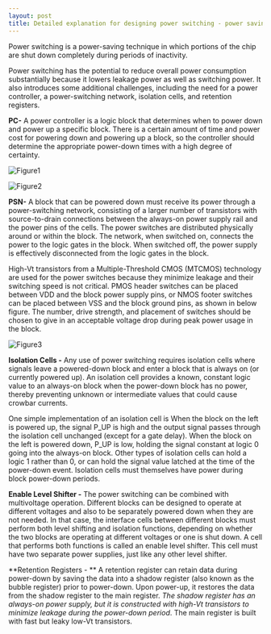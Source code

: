 ```yaml
---
layout: post
title: Detailed explanation for designing power switching - power saving technique.
---
```


Power switching is a power-saving technique in which portions of the chip are shut down completely during periods of inactivity.

Power switching has the potential to reduce overall power consumption substantially because it lowers leakage power as well as switching power. It also introduces some additional challenges, including the need for a power controller, a power-switching network, isolation cells, and retention registers.

**PC-** A power controller is a logic block that determines when to power down and power up a specific block. There is a certain amount of time and power cost for powering down and powering up a block, so the controller should determine the appropriate power-down times with a high degree of certainty.

![Figure1](https://4.bp.blogspot.com/-0fFKfPS0ynE/V27GDyzJA-I/AAAAAAAAAPA/QEB7Ni-uDF0JELRg3C0f8tTS5nT1kLiwgCLcB/s400/power_gating.png)

![Figure2](https://www.ednasia.com/wp-content/uploads/sites/3/images/0afb0598-56f3-4de4-a718-3527caf9079a.png?w=702)


**PSN-** A block that can be powered down must receive its power through a power-switching network, consisting of a larger number of transistors with source-to-drain connections between the always-on power supply rail and the power pins of the cells. The power switches are distributed physically around or within the block. The network, when switched on, connects the power to the logic gates in the block. When switched off, the power supply is effectively disconnected from the logic gates in the block.

High-Vt transistors from a Multiple-Threshold CMOS (MTCMOS) technology are used for the power switches because they minimize leakage and their switching speed is not critical. PMOS header switches can be placed between VDD and the block power supply pins, or NMOS footer switches can be placed between VSS and the block ground pins, as shown in below figure. The number, drive strength, and placement of switches should be chosen to give in an acceptable voltage drop during peak power usage in the block.

![Figure3](https://1.bp.blogspot.com/-bwRuBeYXleQ/V27JGNPqfmI/AAAAAAAAAPM/rl_RH5IvWjker4pB9ZsSSx-rbwlb81FagCLcB/s400/header_footer_switch.png)

**Isolation Cells -** Any use of power switching requires isolation cells where signals leave a powered-down block and enter a block that is always on (or currently powered up). An isolation cell provides a known, constant logic value to an always-on block when the power-down block has no power, thereby preventing unknown or intermediate values that could cause crowbar currents.

One simple implementation of an isolation cell is When the block on the left is powered up, the signal P_UP is high and the output signal passes through the isolation cell unchanged (except for a gate delay). When the block on the left is powered down, P_UP is low, holding the signal constant at logic 0 going into the always-on block. Other types of isolation cells can hold a logic 1 rather than 0, or can hold the signal value latched at the time of the power-down event. Isolation cells must themselves have power during block power-down periods.

**Enable Level Shifter -** The power switching can be combined with multivoltage operation. Different blocks can be designed to operate at different voltages and also to be separately powered down when they
are not needed. In that case, the interface cells between different blocks must perform both level shifting and isolation functions, depending on whether the two blocks are operating at different voltages or one is shut down. A cell that performs both functions is called an enable level shifter. This cell must have two separate power supplies, just like any other level shifter.

**Retention Registers - ** A retention register can retain data during power-down by saving the data into a shadow register (also known as the bubble register) prior to power-down. Upon power-up, it restores the data from the shadow register to the main register. *The shadow register has an always-on power supply, but it is constructed with high-Vt transistors to minimize leakage during the power-down
period*. The main register is built with fast but leaky low-Vt transistors.
